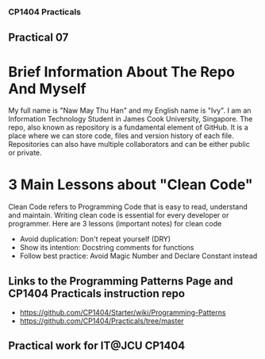 ### CP1404 Practicals

## Practical 07

# Brief Information About The Repo And Myself 
My full name is "Naw May Thu Han" and my English name is "Ivy".
I am an Information Technology Student in James Cook University, Singapore. 
The repo, also known as repository is a fundamental element of GitHub. 
It is a place where we can store code, files and version history of each file. 
Repositories can also have multiple collaborators and can be either public or private. 

# 3 Main Lessons about "Clean Code"
Clean Code refers to Programming Code that is easy to read, understand and maintain.
Writing clean code is essential for every developer or programmer.
Here are 3 lessons (important notes) for clean code
- Avoid duplication: Don't repeat yourself (DRY)
- Show its intention: Docstring comments for functions
- Follow best practice: Avoid Magic Number and Declare Constant instead

## Links to the Programming Patterns Page and CP1404 Practicals instruction repo
- https://github.com/CP1404/Starter/wiki/Programming-Patterns
- https://github.com/CP1404/Practicals/tree/master

## Practical work for IT@JCU CP1404

